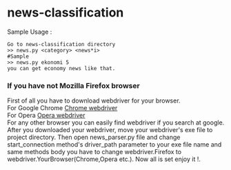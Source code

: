# news-classification



Sample Usage : 


```terminal
Go to news-classification directory 
>> news.py <category> <news*i>
#Sample
>> news.py ekonomi 5
you can get economy news like that.
```


<h3>If you have not Mozilla Firefox browser</h3>
First of all you have to download webdriver for your browser. <br>
For Google Chrome <a href="https://sites.google.com/a/chromium.org/chromedriver/downloads">Chrome webdriver</a><br>
For Opera <a href="https://github.com/operasoftware/operachromiumdriver/releases">Opera webdriver</a><br>
For any other browser you can easily find webdriver if you search at google. <br>
After you downloaded your webdriver, move your webdriver's exe file to project directory. Then open news_parser.py file and change start_connection method's driver_path parameter to your exe file name and same methods body you have to change webdriver.Firefox to webdriver.YourBrowser(Chrome,Opera etc.). Now all is set enjoy it !.